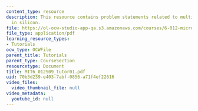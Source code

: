 ```yaml
---
content_type: resource
description: This resource contains problem statements related to multiple dopants
  in silicon.
file: https://ol-ocw-studio-app-qa.s3.amazonaws.com/courses/6-012-microelectronic-devices-and-circuits-spring-2009/70b3d239e4037abf0856a71f4ef22616_MIT6_012S09_tutor01.pdf
file_type: application/pdf
learning_resource_types:
- Tutorials
ocw_type: OCWFile
parent_title: Tutorials
parent_type: CourseSection
resourcetype: Document
title: MIT6_012S09_tutor01.pdf
uid: 70b3d239-e403-7abf-0856-a71f4ef22616
video_files:
  video_thumbnail_file: null
video_metadata:
  youtube_id: null
---
```

